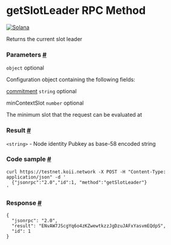 # getSlotLeader RPC Method 
[![Solana](https://solana.com/_next/static/media/logotype.e4df684f.svg)](https://solana.com/)

Returns the current slot leader

### Parameters [#](#parameters)

`object` optional

Configuration object containing the following fields:

[commitment](https://solana.com/docs/rpc#configuring-state-commitment) `string` optional

minContextSlot `number` optional

The minimum slot that the request can be evaluated at

### Result [#](#result)

`<string>` - Node identity Pubkey as base-58 encoded string

### Code sample [#](#code-sample)

```
curl https://testnet.koii.network -X POST -H "Content-Type: application/json" -d '
  {"jsonrpc":"2.0","id":1, "method":"getSlotLeader"}
'
```


### Response [#](#response)

```
{
  "jsonrpc": "2.0",
  "result": "ENvAW7JScgYq6o4zKZwewtkzzJgDzuJAFxYasvmEQdpS",
  "id": 1
}
```
